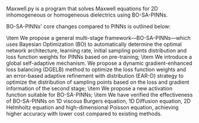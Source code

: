 Maxwell.py is a program that solves Maxwell equations for 2D inhomogeneous or homogeneous dielectrics using BO-SA-PINNs.

BO-SA-PINNs' core changes compared to PINNs is outlined below:

\item We propose a general multi-stage framework—BO-SA-PINNs—which uses Bayesian Optimization (BO) to automatically determine the optimal network architecture, learning rate, initial sampling points distribution and loss function weights for PINNs based on pre-training;
\item We introduce a global self-adaptive mechanism. We propose a dynamic gradient-enhanced loss balancing (DGELB) method to optimize the loss function weights and an error-based adaptive refinement with distribution (EAR-D) strategy to optimize the distribution of sampling points based on the loss and gradient information of the second stage;
\item We propose a new activation function suitable for BO-SA-PINNs;
\item We have verified the effectiveness of BO-SA-PINNs on 1D viscous Burgers equation, 1D Diffusion equation, 2D Helmholtz equation and high-dimensional Poisson equation, achieving higher accuracy with lower cost compared to existing methods.
